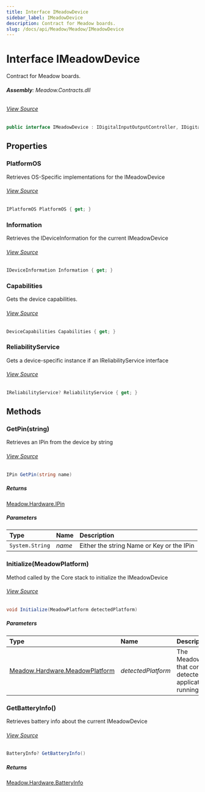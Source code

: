 ```yaml
---
title: Interface IMeadowDevice
sidebar_label: IMeadowDevice
description: Contract for Meadow boards.
slug: /docs/api/Meadow/Meadow/IMeadowDevice
---
```

# Interface IMeadowDevice
Contract for Meadow boards.

###### **Assembly**: Meadow.Contracts.dll
###### [View Source](https://github.com/WildernessLabs/Meadow.Contracts.git/blob/develop/Source/Meadow.Contracts/Hardware/IMeadowDevice.cs#L8)
```csharp title="Declaration"
public interface IMeadowDevice : IDigitalInputOutputController, IDigitalInputController, IDigitalInterruptController, IBiDirectionalController, IObservableAnalogInputController, IAnalogInputArrayController, IAnalogInputController, IPwmOutputController, ISerialController, ISerialMessageController, ISpiController, IDigitalOutputController, II2cController, IWatchdogController, ICounterController, IPinController, INetworkAdapterController
```
## Properties
### PlatformOS
Retrieves OS-Specific implementations for the IMeadowDevice
###### [View Source](https://github.com/WildernessLabs/Meadow.Contracts.git/blob/develop/Source/Meadow.Contracts/Hardware/IMeadowDevice.cs#L32)
```csharp title="Declaration"
IPlatformOS PlatformOS { get; }
```
### Information
Retrieves the IDeviceInformation for the current IMeadowDevice
###### [View Source](https://github.com/WildernessLabs/Meadow.Contracts.git/blob/develop/Source/Meadow.Contracts/Hardware/IMeadowDevice.cs#L37)
```csharp title="Declaration"
IDeviceInformation Information { get; }
```
### Capabilities
Gets the device capabilities.
###### [View Source](https://github.com/WildernessLabs/Meadow.Contracts.git/blob/develop/Source/Meadow.Contracts/Hardware/IMeadowDevice.cs#L42)
```csharp title="Declaration"
DeviceCapabilities Capabilities { get; }
```
### ReliabilityService
Gets a device-specific instance if an IReliabilityService interface
###### [View Source](https://github.com/WildernessLabs/Meadow.Contracts.git/blob/develop/Source/Meadow.Contracts/Hardware/IMeadowDevice.cs#L59)
```csharp title="Declaration"
IReliabilityService? ReliabilityService { get; }
```
## Methods
### GetPin(string)
Retrieves an IPin from the device by string
###### [View Source](https://github.com/WildernessLabs/Meadow.Contracts.git/blob/develop/Source/Meadow.Contracts/Hardware/IMeadowDevice.cs#L27)
```csharp title="Declaration"
IPin GetPin(string name)
```

##### Returns

[Meadow.Hardware.IPin](../Meadow.Hardware/IPin)

##### Parameters

| Type | Name | Description |
|:--- |:--- |:--- |
| `System.String` | *name* | Either the string Name or Key or the IPin |

### Initialize(MeadowPlatform)
Method called by the Core stack to initialize the IMeadowDevice
###### [View Source](https://github.com/WildernessLabs/Meadow.Contracts.git/blob/develop/Source/Meadow.Contracts/Hardware/IMeadowDevice.cs#L48)
```csharp title="Declaration"
void Initialize(MeadowPlatform detectedPlatform)
```

##### Parameters

| Type | Name | Description |
|:--- |:--- |:--- |
| [Meadow.Hardware.MeadowPlatform](../Meadow.Hardware/MeadowPlatform) | *detectedPlatform* | The MeadowPlatform that core detected the application is running on |

### GetBatteryInfo()
Retrieves battery info about the current IMeadowDevice
###### [View Source](https://github.com/WildernessLabs/Meadow.Contracts.git/blob/develop/Source/Meadow.Contracts/Hardware/IMeadowDevice.cs#L54)
```csharp title="Declaration"
BatteryInfo? GetBatteryInfo()
```

##### Returns

[Meadow.Hardware.BatteryInfo](../Meadow.Hardware/BatteryInfo)
